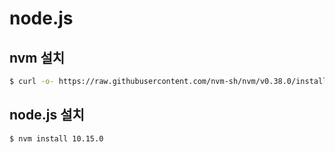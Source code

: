 # node.js

## nvm 설치

```bash
$ curl -o- https://raw.githubusercontent.com/nvm-sh/nvm/v0.38.0/install.sh | bash
```

## node.js 설치

```bash
$ nvm install 10.15.0
```
